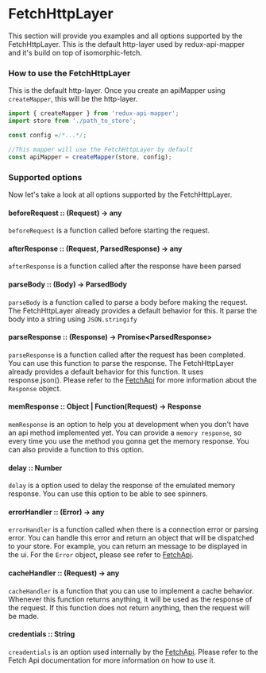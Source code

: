 # FetchHttpLayer

This section will provide you examples and all options supported by the FetchHttpLayer. This is the default http-layer used by redux-api-mapper and it's build on top of isomorphic-fetch.

### How to use the FetchHttpLayer

This is the default http-layer. Once you create an apiMapper using `createMapper`, this will be the http-layer.

```js
import { createMapper } from 'redux-api-mapper';
import store from './path_to_store';

const config =/*...*/;

//This mapper will use the FetchHttpLayer by default
const apiMapper = createMapper(store, config);
```

### Supported options
Now let's take a look at all options supported by the FetchHttpLayer.

#### beforeRequest :: (Request) -> any
`beforeRequest` is a function called before starting the request. 

#### afterResponse :: (Request, ParsedResponse) -> any
`afterResponse` is a function called after the response have been parsed

#### parseBody  :: (Body) -> ParsedBody
`parseBody` is a function called to parse a body before making the request.
The FetchHttpLayer already provides a default behavior for this. It parse the body into a string using `JSON.stringify`

#### parseResponse :: (Response) -> Promise\<ParsedResponse\>
`parseResponse` is a function called after the request has been completed. You can use this function to parse the response. The FetchHttpLayer already provides a default behavior for this function. It uses response.json(). Please refer to the [FetchApi](https://github.com/github/fetch) for more information about the `Response` object.

#### memResponse :: Object | Function(Request) -> Response
`memResponse` is an option to help you at development when you don't have an api method implemented yet. You can provide a `memory response`, so every time you use the method you gonna get the memory response. You can also provide a function to this option.

#### delay :: Number
`delay` is a option used to delay the response of the emulated memory response. You can use this option to be able to see spinners.

#### errorHandler :: (Error) -> any
`errorHandler` is a function called when there is a connection error or parsing error. You can handle this error and return an object that will be dispatched to your store. For example, you can return an message to be displayed in the ui. For the `Error` object, please see refer to [FetchApi](https://github.com/github/fetch). 

#### cacheHandler :: (Request) -> any
`cacheHandler` is a function that you can use to implement a cache behavior. Whenever this function returns anything, it will be used as the response of the request. If this function does not return anything, then the request will be made.

#### credentials :: String
`creadentials` is an option used internally by the [FetchApi](https://github.com/github/fetch). Please refer to the Fetch Api documentation for more information on how to use it.